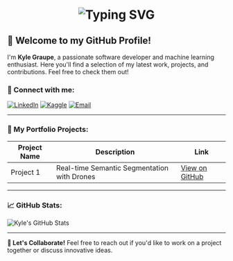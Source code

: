 <!-- Interactive Typing Name Animation (GIF or external service like Lottie can be used) -->
<h1 align="center">
  <img src="https://readme-typing-svg.demolab.com?font=Fira+Code&size=30&duration=2000&pause=1000&color=0FFFD0&center=true&vCenter=true&width=500&lines=Hi+there!+I'm+Kyle+Graupe" alt="Typing SVG" />
</h1>

## 🌟 Welcome to my GitHub Profile!

I'm **Kyle Graupe**, a passionate software developer and machine learning enthusiast. Here you'll find a selection of my latest work, projects, and contributions. Feel free to check them out!

### 🔗 Connect with me:

[![LinkedIn](https://img.shields.io/badge/LinkedIn-%230077B5.svg?&style=for-the-badge&logo=linkedin&logoColor=white)]([https://www.linkedin.com/in/your-linkedin-handle/](https://www.linkedin.com/in/kyle-graupe-8a78a8197/))
[![Kaggle](https://img.shields.io/badge/Kaggle-%230077B5.svg?&style=for-the-badge&logo=kaggle&logoColor=white)](https://www.kaggle.com/kylegraupe)
[![Email](https://img.shields.io/badge/Email-%23D14836.svg?&style=for-the-badge&logo=gmail&logoColor=white)](mailto:graupekyle@gmail.com)

---

### 🚀 My Portfolio Projects:

| **Project Name**  | **Description**  | **Link**  |
|-------------------|------------------|-----------|
| Project 1         | Real-time Semantic Segmentation with Drones | [View on GitHub]([https://github.com/kylegraupe/](https://github.com/kylegraupe/real_time_semantic_segmentation_using_dji_drone)) |


---

### 📈 GitHub Stats:
![Kyle's GitHub Stats](https://github-readme-stats.vercel.app/api?username=your-github-username&show_icons=true&theme=radical)

---

**💬 Let's Collaborate!**
Feel free to reach out if you'd like to work on a project together or discuss innovative ideas.

